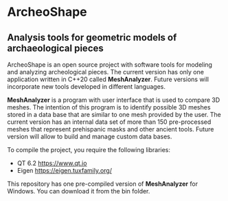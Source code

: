 # ArcheoShape
## Analysis tools for geometric models of archaeological pieces

ArcheoShape is an open source project with software tools for modeling and analyzing archeological pieces. The current version has only one application written in C++20 called <b>MeshAnalyzer</b>. Future versions will incorporate new tools developed in different languages.

<b>MeshAnalyzer</b> is a program with user interface that is used to compare 3D meshes. The intention of this program is to identify possible 3D meshes stored in a data base that are similar to one mesh provided by the user. The current version has an internal data set of more than 150 pre-processed meshes that represent prehispanic masks and other ancient tools. Future version will allow to build and manage custom data bases.

To compile the project, you require the following libraries:

<ul>
  <li>QT 6.2 <a href="https://www.qt.io">https://www.qt.io</a></li>
  <li>Eigen <a href="https://eigen.tuxfamily.org">https://eigen.tuxfamily.org/</a></li>
</ul>

This repository has one pre-compiled version of <b>MeshAnalyzer</b> for Windows. You can download it from the bin folder. 
